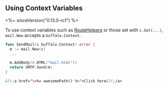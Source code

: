 ## Using Context Variables

<%= sinceVersion("0.13.0-rc1") %>

To use context variables such as [RouteHelpers](/docs/routing#using-route-helpers-in-templates) or those set with
`c.Set(...)`, `mail.New` accepts a `buffalo.Context`.

```go
func SendMail(c buffalo.Context) error {
  m := mail.New(c)
  ...

  m.AddBody(r.HTML("mail.html"))
  return SMTP.Send(m)
}
```

```html
&lt;a href="\<%= awesomePath() %>">Click here&lt;/a>
```
